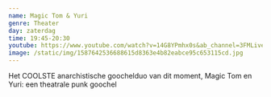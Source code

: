 ```yaml
---
name: Magic Tom & Yuri
genre: Theater
day: zaterdag
time: 19:45-20:30
youtube: https://www.youtube.com/watch?v=14G8YPmhx0s&ab_channel=3FMLive
image: /static/img/1587642536688615d8363e4b82eabce95c653115cd.jpg
---
```

<!--StartFragment-->

Het COOLSTE anarchistische goochelduo van dit moment, Magic Tom en Yuri: een theatrale punk goochel

<!--EndFragment-->